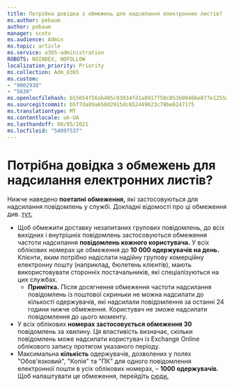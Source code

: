 ```yaml
---
title: Потрібна довідка з обмежень для надсилання електронних листів?
ms.author: pebaum
author: pebaum
manager: scotv
ms.audience: Admin
ms.topic: article
ms.service: o365-administration
ROBOTS: NOINDEX, NOFOLLOW
localization_priority: Priority
ms.collection: Adm_O365
ms.custom:
- "9002938"
- "5630"
ms.openlocfilehash: b55654f56ab405c93934fd1a0917f50c053b09466e877e1255adbd28db83d93f
ms.sourcegitcommit: b5f7da89a650d2915dc652449623c78be6247175
ms.translationtype: MT
ms.contentlocale: uk-UA
ms.lasthandoff: 08/05/2021
ms.locfileid: "54097537"
---
```

# <a name="need-help-with-email-sending-limits"></a>Потрібна довідка з обмежень для надсилання електронних листів?

Нижче наведено **поетапні обмеження,** які застосовуються для надсилання повідомлень у службі. Докладні відомості про ці обмеження див. [тут.](https://docs.microsoft.com/office365/servicedescriptions/exchange-online-service-description/exchange-online-limits#receiving-and-sending-limits)

- Щоб обмежити доставку незапитаних групових повідомлень, до всіх вихідних і внутрішніх повідомлень застосовуються обмеження частоти надсилання **повідомлень кожного користувача.** У всіх облікових номерах це обмеження до **10 000 одержувачів на день.**  Клієнти, яким потрібно надіслати надійну групову комерційну електронну пошту (наприклад, бюлетень клієнтів), мають використовувати сторонніх постачальників, які спеціалізуються на цих службах.
    - **Примітка.** Після досягнення обмеження частоти надсилання повідомлень із поштової скриньки не можна надсилати до кількості одержувачів, які надсилали повідомлення за останні 24 години нижче обмеження. Користувач не зможе надсилати повідомлення до цього моменту.
- У всіх облікових **номерах застосовується обмеження 30** повідомлень за хвилину. Ця властивість визначає, скільки повідомлень може надсилати користувач із Exchange Online облікового запису протягом указаного періоду.
- Максимальна **кількість** одержувачів, дозволених у полях "Обов'язковий", "Копія" та "ПК" для одного повідомлення електронної пошти в усіх облікових номерах, – **1000 одержувачів.** Щоб налаштувати це обмеження, перейдіть [сюди.](https://techcommunity.microsoft.com/t5/exchange-team-blog/customizable-recipient-limits-in-office-365/ba-p/1183228)
